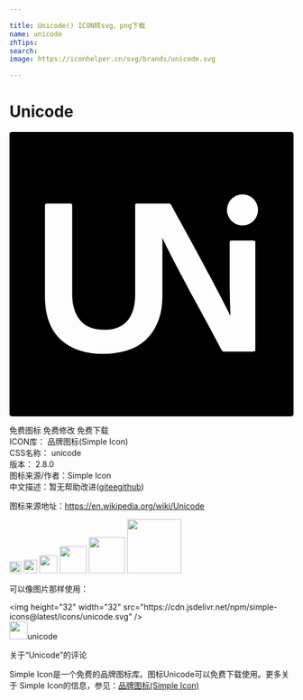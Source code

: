 ```yaml
---

title: Unicode() ICON转svg、png下载
name: unicode
zhTips: 
search: 
image: https://iconhelper.cn/svg/brands/unicode.svg

---
```


# Unicode  <small style="font-size: 60%;font-weight: 100"></small>

<div id="svg" class="svg-wrap">
<svg role="img" xmlns="http://www.w3.org/2000/svg" viewBox="0 0 24 24"><title>Unicode icon</title><path d="M.2 0a.2.2 0 00-.2.2v23.6c0 .11.09.2.2.2h23.6a.2.2 0 00.2-.2V.2a.2.2 0 00-.2-.2H.2zm19.488 5.27A1.312 1.312 0 0121 6.582a1.312 1.312 0 01-1.313 1.313 1.312 1.312 0 01-1.31-1.313 1.312 1.312 0 011.31-1.312zM3.15 6.05h1.996c.102 0 .153.05.153.151v7.49c0 .912.222 1.644.666 2.188.444.546 1.121.816 2.033.816.38 0 .729-.048 1.047-.15.316-.102.59-.272.824-.506.234-.236.419-.546.553-.932.134-.386.2-.869.2-1.453V6.223c0-.014.003-.024.005-.035l-.006-.004c0-.09.045-.133.133-.133h2.682c.076 0 .126.01.152.027.026.018.05.054.076.104.228.418.499.906.809 1.464.31.558.629 1.14.959 1.749l.998 1.843c.334.62.647 1.206.94 1.758.291.552.549 1.045.77 1.475.223.432.39.768.505 1.008h.02c0-.126-.005-.27-.01-.428a25.728 25.728 0 01-.02-.57c-.006-.223-.014-.493-.02-.81-.008-.315-.01-.696-.01-1.14v-3.21c0-.103.056-.153.17-.153H20.6c.114 0 .171.058.171.172v9.03c0 .113-.063.17-.189.17h-2.414c-.114 0-.198-.046-.248-.134a173.907 173.907 0 00-1.623-3.021 232.322 232.322 0 01-2.121-3.946 96.063 96.063 0 01-.883-1.718 37.59 37.59 0 01-.371-.768v4.815c0 .888-.13 1.643-.39 2.271-.26.628-.611 1.141-1.055 1.541a4.112 4.112 0 01-1.588.873 6.848 6.848 0 01-1.97.277 6.42 6.42 0 01-2.032-.304 4.196 4.196 0 01-1.559-.903c-.43-.4-.76-.903-.988-1.511-.228-.608-.342-1.325-.342-2.149v-7.64c0-.114.05-.172.152-.172Z"/></svg>
</div>
<detail full-name='unicode'></detail>

<div class="detail-page">
<p>
<span><span class="badge-success badge">免费图标</span> <span class="badge-success badge">免费修改</span>  <span class="badge-success badge">免费下载</span> </span>
<br/>
<span>
ICON库：
<span class="badge-secondary badge">品牌图标(Simple Icon)</span> 
</span>
<br/>
<span>
CSS名称：
<span class="badge-secondary badge">unicode</span> 
</span>

<br/>
<span>
版本：
<span class="badge-secondary badge">2.8.0</span> 
</span>
<br/>
<span>图标来源/作者：<span class="badge-light badge">Simple Icon</span></span> 
<br/>
<span class="zh-detail">中文描述：暂无<span class="help-link"><span>帮助改进</span>(<a href="https://gitee.com/liuwave/icon-helper/edit/master/json/brands/unicode.json" target="_blank" rel="noopener noreferrer">gitee</a><a href="https://github.com/liuwave/icon-helper/edit/master/json/brands/unicode.json" target="_blank" rel="noopener noreferrer">github</a></span>)</span><br/>
</p>
</div><div class="description description alert alert-light"><p>图标来源地址：<a href="https://en.wikipedia.org/wiki/Unicode" target="_blank" rel="noopener noreferrer">https://en.wikipedia.org/wiki/Unicode</a></p></div>
<div class="alert alert-dark">
<img height="21" width="21" src="https://cdn.jsdelivr.net/npm/simple-icons@latest/icons/unicode.svg" />
<img height="24" width="24" src="https://cdn.jsdelivr.net/npm/simple-icons@latest/icons/unicode.svg" />
<img height="32" width="32" src="https://cdn.jsdelivr.net/npm/simple-icons@latest/icons/unicode.svg" />
<img height="48" width="48" src="https://cdn.jsdelivr.net/npm/simple-icons@latest/icons/unicode.svg" />
<img height="64" width="64" src="https://cdn.jsdelivr.net/npm/simple-icons@latest/icons/unicode.svg" />
<img height="96" width="96" src="https://cdn.jsdelivr.net/npm/simple-icons@latest/icons/unicode.svg" />

</div>
<div>
  <p>可以像图片那样使用：    
  </p>
  <div class="alert alert-primary" style="font-size: 14px">
    &lt;img height="32" width="32" src="https://cdn.jsdelivr.net/npm/simple-icons@latest/icons/unicode.svg" /&gt;
    <copy-btn content='<img height="32" width="32" src="https://cdn.jsdelivr.net/npm/simple-icons@latest/icons/unicode.svg" />'></copy-btn>
  </div>
  <div class="alert alert-secondary">
    <img height="32" width="32" src="https://cdn.jsdelivr.net/npm/simple-icons@latest/icons/unicode.svg" />unicode
    <copy-btn content="unicode" btn-title="复制图标名称"></copy-btn>
  </div>
</div>

<Vssue title="关于“Unicode”的评论" >关于“Unicode”的评论</Vssue>


<div><p>Simple Icon是一个免费的品牌图标库。图标Unicode可以免费下载使用。更多关于  Simple Icon的信息，参见：<a target="_blank" href="https://iconhelper.cn/brands.html">品牌图标(Simple Icon)</a>
</p></div>
